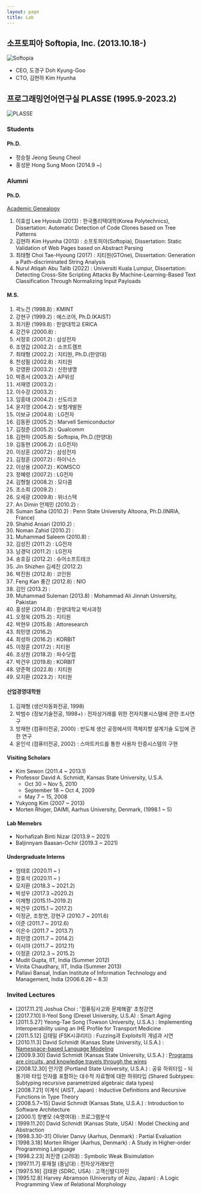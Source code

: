 ```yaml
---
layout: page
title: Lab
---
```


소프토피아 Softopia, Inc. (2013.10.18-)
--------------

![Softopia](https://i.imgur.com/3Z4nx6n.png)

-	CEO, 도경구 Doh Kyung-Goo
-	CTO, 김현하 Kim Hyunha

프로그래밍언어연구실 PLASSE (1995.9-2023.2)
--------------------------------

![PLASSE](https://i.imgur.com/HioSLuL.png)

### Students

#### Ph.D.
- 정승철 Jeong Seung Cheol
- 홍성문 Hong Sung Moon (2014.9 \~)

### Alumni

#### Ph.D.
[Academic Genealogy](https://www.genealogy.math.ndsu.nodak.edu/id.php?id=81015)

1. 이효섭 Lee Hyosub (2013) : 한국폴리텍대학(Korea Polytechnics), Dissertation: Automatic Detection of Code Clones based on Tree Patterns
2. 김현하 Kim Hyunha (2013) : 소프토피아(Softopia), Dissertation: Static Validation of Web Pages based on Abstract Parsing
3. 최태형 Choi Tae-Hyoung (2017) : 지티원(GTOne), Dissertation: Generation a Path-discriminated String Analysis
4. Nurul Atiqah Abu Talib (2022) : Universiti Kuala Lumpur, Dissertation: Detecting Cross-Site Scripting Attacks By Machine-Learning-Based Text Classification Through Normalizing Input Payloads

#### M.S.

1. 곽노건 (1998.8) : KMINT
2. 강현구 (1999.2) : 에스코어, Ph.D.(KAIST)
3. 최기환 (1999.8) : 한양대학교 ERICA
4. 강건우 (2000.8) :
5. 서정호 (2001.2) : 삼성전자
6. 조영갑 (2002.2) : 소프트캠프
7. 최태형 (2002.2) : 지티원, Ph.D.(한양대)
8. 천성필 (2002.8) : 지티원
9. 강영환 (2003.2) : 신한생명
10. 박종서 (2003.2) : AP위성
11. 서재영 (2003.2) :
12. 이수강 (2003.2) :
13. 임흥태 (2004.2) : 신도리코
14. 윤지영 (2004.2) : 보험개발원
15. 이보규 (2004.8) : LG전자
16. 김동환 (2005.2) : Marvell Semiconductor
17. 김정준 (2005.2) : Qualcomm
18. 김현하 (2005.8) : Softopia, Ph.D.(한양대)
19. 김동현 (2006.2) : (LG전자)
20. 이상훈 (2007.2) : 삼성전자
21. 김정훈 (2007.2) : 하이닉스
22. 이상용 (2007.2) : KOMSCO
23. 정혜령 (2007.2) : LG전자
24. 김형철 (2008.2) : 모다콤
25. 조소희 (2009.2) : 
26. 오세광 (2009.8) : 위너스텍
27. An Dimin 안제민 (2010.2) :
28. Suman Saha (2010.2) : Penn State University Altoona, Ph.D.(INRIA, France)
29. Shahid Ansari (2010.2) :
30. Noman Zahid (2010.2) :
31. Muhammad Saleem (2010.8) :
32. 김성진 (2011.2) : LG전자
33. 남경덕 (2011.2) : LG전자
34. 송호길 (2012.2) : 슈어소프트테크
35. Jin Shizhen 김세진 (2012.2)
36. 박진원 (2012.8) : 코인원
37. Feng Kan 풍간 (2012.8) : NIO
38. 김인 (2013.2) :
39. Muhammad Suleman (2013.8) : Mohammad Ali Jinnah University, Pakistan
40. 홍성문 (2014.8) : 한양대학교 박사과정
41. 오정욱 (2015.2) : 지티원
42. 박현우 (2015.8) : Attoresearch
43. 최민영 (2016.2)
44. 최성하 (2016.2) : KORBIT
45. 이정훈 (2017.2) : 지티원
46. 조상원 (2018.2) : 파수닷컴
47. 박건우 (2019.8) : KORBIT
48. 양준혁 (2022.8) : 지티원
49. 모지환 (2023.2) : 지티원

#### 산업경영대학원
1. 김재형 (생산자동화전공, 1998)
2. 박범수 (정보기술전공, 1998+) : 전자상거래를 위한 전자지불시스템에 관한 조사연구
3. 방재현 (컴퓨터전공, 2000) : 반도체 생산 공정에서의 객체지향 설계기술 도입에 관한 연구
4. 윤인석 (컴퓨터전공, 2002) : 스마트카드를 통한 사용자 인증시스템의 구현

#### Visiting Scholars
- Kim Sewon (2011.4 ~ 2013.1)
- Professor David A. Schmidt, Kansas State University, U.S.A.
  - Oct 30 ~ Nov 5, 2010
  - September 18 ~ Oct 4, 2009
  - May 7 ~ 15, 2008
- Yukyong Kim (2007 ~ 2013)
- Morten Rhiger, DAIMI, Aarhus University, Denmark, (1998.1 ~ 5)

#### Lab Memebrs
- Norhafizah Binti Nizar (2013.9 ~ 2021)
- Baljinnyam Baasan-Ochir (2019.3 ~ 2021)

#### Undergraduate Interns
- 엄태호 (2020.11 ~ )
- 장효석 (2020.11 ~ )
- 모지환 (2018.3 ~ 2021.2)
- 박성우 (2017.3 ~2020.2)
- 이제형 (2015.11~2019.2)
- 박건우 (2015.1 ~ 2017.2)
- 이정균, 조창연, 강현구 (2010.7 ~ 2011.6)
- 이준 (2011.7 ~ 2012.6)
- 이은수 (2011.7 ~ 2013.7)
- 최민영 (2011.7 ~ 2014.2)
- 이시야 (2011.7 ~ 2012.11)
- 이정훈 (2012.3 ~ 2015.2)
- Mudit Gupta, IIT, India (Summer 2012)
- Vinita Chaudhary, IIT, India (Summer 2013)
- Pallavi Bansal, Indian Institute of Information Technology and Management, India (2006.6.26 ~ 8.3)

### Invited Lectures
- [2017.11.21] Joshua Choi : '컴퓨팅사고와 문제해결' 초청강연
- [2017.7.10] Il-Yeol Song (Drexel University, U.S.A) : Smart Aging
- [2011.5.27] Yeong-Tae Song (Towson University, U.S.A.) : Implementing Interoperability using an IHE Profile for Transport Medicine
- [2011.5.12] 김태일 (FSK시큐리티) : Fuzzing과 Exploits의 개념과 시연
- [2010.11.3] David Schmidt (Kansas State University, U.S.A.) : [Namespace-based Language Modeling](http://santos.cs.ksu.edu/schmidt/SNU10/talkS.html)
- [2009.9.30] David Schmidt (Kansas State University, U.S.A.) : [Programs are circuits, and knowledge travels through the wires](http://santos.cs.ksu.edu/schmidt/Hanyang09/talkS.html)
- [2008.12.30] 안기영 (Portland State University, U.S.A.) : 공유 하위타입 - 되돌기와 타입 인자를 포함하는 대수적 자료형에 대한 하위타입 (Shared Subtypes: Subtyping recursive parametrized algebraic data types)
- [2008.7.21] 이계식 (AIST, Japan) : Inductive Definitions and Recursive Functions in Type Theory
- [2008.5.7~15] David Schmidt (Kansas State, U.S.A.) : Introduction to Software Architecture
- [2000.1] 창병모 (숙명여대) : 프로그램분석
- [1999.11.20] David Schmidt (Kansas State, USA) : Model Checking and Abstraction
- [1998.3.30-31] Olivier Danvy (Aarhus, Denmark) : Partial Evaluation
- [1998.3.18] Morten Rhiger (Aarhus, Denmark) : A Study in Higher-order Programming Language
- [1998.2.23] 최진영 (고려대) : Symbolic Weak Bisimulation
- [1997.11.7] 류재철 (충남대) : 전자상거래보안
- [1997.5.16] 김태완 (SDRC, USA) : 고객신발디자인
- [1995.12.8] Harvey Abramson (University of Aizu, Japan) : A Logic Programming View of Relational Morphology
